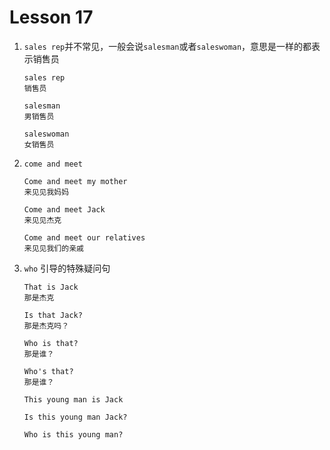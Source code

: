 # Lesson 17

1. `sales rep`并不常见，一般会说`salesman`或者`saleswoman`，意思是一样的都表示销售员

   ```
   sales rep
   销售员

   salesman
   男销售员

   saleswoman
   女销售员
   ```

2. `come and meet`

   ```
   Come and meet my mother
   来见见我妈妈

   Come and meet Jack
   来见见杰克

   Come and meet our relatives
   来见见我们的亲戚
   ```

3. `who` 引导的特殊疑问句

   ```
   That is Jack
   那是杰克

   Is that Jack?
   那是杰克吗？

   Who is that?
   那是谁？

   Who's that?
   那是谁？

   This young man is Jack

   Is this young man Jack?

   Who is this young man?
   ```
